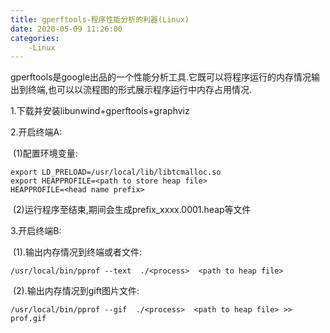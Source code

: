 ```yaml
---
title: gperftools-程序性能分析的利器(Linux)
date: 2020-05-09 11:26:00
categories:
	-Linux
---
```


gperftools是google出品的一个性能分析工具.它既可以将程序运行的内存情况输出到终端,也可以以流程图的形式展示程序运行中内存占用情况. 

1.下载并安装libunwind+gperftools+graphviz

2.开启终端A:

​	(1)配置环境变量:

```
export LD_PRELOAD=/usr/local/lib/libtcmalloc.so
export HEAPPROFILE=<path to store heap file>
HEAPPROFILE=<head name prefix>
```


​	(2)运行程序至结束,期间会生成prefix_xxxx.0001.heap等文件

3.开启终端B:

​	(1).输出内存情况到终端或者文件:               

```
/usr/local/bin/pprof --text  ./<process>  <path to heap file>
```


​	(2).输出内存情况到gift图片文件:

```
/usr/local/bin/pprof --gif  ./<process>  <path to heap file> >> prof.gif
```